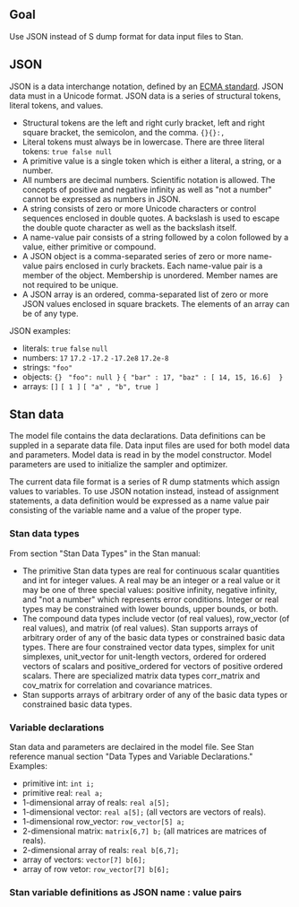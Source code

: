 ## Goal

Use JSON instead of S dump format for data input files to Stan.

##  JSON

JSON is a data interchange notation, defined by an [ECMA standard](http://www.ecma-international.org/publications/files/ECMA-ST/ECMA-404.pdf).  JSON data must in a Unicode format.  JSON data is a series of structural tokens, literal tokens, and values.
* Structural tokens are the left and right curly bracket, left and right square bracket, the semicolon, and the comma.  `{}{}:,`
* Literal tokens must always be in lowercase.  There are three literal tokens: `true false null`
* A primitive value is a single token which is either a literal, a string, or a number.
* All numbers are decimal numbers.  Scientific notation is allowed.  The concepts of positive and negative infinity as well as "not a number" cannot be expressed as numbers in JSON.  
* A string consists of zero or more Unicode characters or control sequences enclosed in double quotes.  A backslash is used to escape the double quote character as well as the backslash itself.
* A name-value pair consists of a string followed by a colon followed by a value, either primitive or compound.
* A JSON object is a comma-separated series of zero or more name-value pairs enclosed in curly brackets.  Each name-value pair is a member of the object.  Membership is unordered.  Member names are not required to be unique.
* A JSON array is an ordered, comma-separated list of zero or more JSON values enclosed in square brackets.  The elements of an array can be of any type.   

JSON examples:
* literals:  `true` `false` `null`
* numbers: `17` `17.2`  `-17.2` `-17.2e8` `17.2e-8`
* strings: `"foo"`
* objects: `{}` ` "foo": null }` `{ "bar" : 17, "baz" : [ 14, 15, 16.6]  }`
* arrays: `[]` `[ 1 ]` `[ "a" , "b", true ]`

##  Stan data

The model file contains the data declarations.
Data definitions can be suppled in a separate data file. 
Data input files are used for both model data and parameters.
Model data is read in by the model constructor.
Model parameters are used to initialize the sampler and optimizer.

The current data file format is a series of R dump statments which assign values to variables.
To use JSON notation instead, instead of assignment statements, a data definition would be expressed as a name value pair consisting of the variable name and a value of the proper type.

### Stan data types

From section "Stan Data Types" in the Stan manual:
* The primitive Stan data types are real for continuous scalar quantities and int for integer values.  A real may be an integer or a real value or it may be one of three special values: positive infinity, negative infinity, and "not a number" which represents error conditions. Integer or real types may be constrained with lower bounds, upper bounds, or both.
* The compound data types include vector (of real values), row_vector (of real values), and matrix (of real values).  Stan supports arrays of arbitrary order of any of the basic data types or constrained basic data types.  There are four constrained vector data types, simplex for unit simplexes, unit_vector for unit-length vectors, ordered for ordered vectors of scalars and positive_ordered for vectors of positive ordered scalars. There are specialized matrix data types corr_matrix and cov_matrix for correlation and covariance matrices.
* Stan supports arrays of arbitrary order of any of the basic data types or constrained basic data types.

### Variable declarations

Stan data and parameters are declaired in the model file.  See Stan reference manual section "Data Types and Variable Declarations."  Examples:
* primitive int: `int i;`
* primitive real: `real a;`
* 1-dimensional array of reals:  `real a[5];`
* 1-dimensional vector:  `real a[5];`  (all vectors are vectors of reals).
* 1-dimensional row_vector: `row_vector[5] a;`
* 2-dimensional matrix: `matrix[6,7] b;` (all matrices are matrices of reals).
* 2-dimensional array of reals: ``real b[6,7];``
* array of vectors: `vector[7] b[6];`
* array of row vetor: `row_vector[7] b[6];`

### Stan variable definitions as JSON name : value pairs

